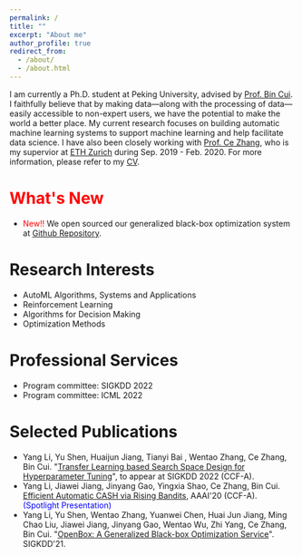 ```yaml
---
permalink: /
title: ""
excerpt: "About me"
author_profile: true
redirect_from: 
  - /about/
  - /about.html
---
```


I am currently a Ph.D. student at Peking University, advised by [Prof. Bin Cui](https://cuibinpku.github.io/). I faithfully believe that by making data—along with the processing of data—easily accessible to non-expert users, we have the potential to make the world a better place. My current research focuses on building automatic machine learning systems to support machine learning and help facilitate data science.
I have also been closely working with [Prof. Ce Zhang](https://ds3lab.inf.ethz.ch/members/ce-zhang.html), who is my supervior at [ETH Zurich](https://ethz.ch/en.html) during Sep. 2019 - Feb. 2020.
For more information, please refer to my [CV](https://github.com/thomas-young-2013/thomas-young-2013.github.io/blob/master/files/CV/CV.pdf).


<span style="color:red">What's New</span>
======
* <span style="color:red">New!!</span> We open sourced our generalized black-box optimization system at [Github Repository](https://github.com/PKU-DAIR/open-box). 

Research Interests
======
* AutoML Algorithms, Systems and Applications
* Reinforcement Learning
* Algorithms for Decision Making
* Optimization Methods

Professional Services
======
* Program committee: SIGKDD 2022
* Program committee: ICML 2022

Selected Publications
======
* Yang Li, Yu Shen, Huaijun Jiang, Tianyi Bai , Wentao Zhang, Ce Zhang, Bin Cui. "[Transfer Learning based Search Space Design for Hyperparameter Tuning]()", to appear at SIGKDD 2022 (CCF-A).
* Yang Li, Jiawei Jiang, Jinyang Gao, Yingxia Shao, Ce Zhang, Bin Cui. [Efficient Automatic CASH via Rising Bandits](https://arxiv.org/abs/2012.04371), AAAI'20 (CCF-A).  <span style="color:blue">(Spotlight Presentation)</span>
* Yang Li, Yu Shen, Wentao Zhang, Yuanwei Chen, Huai Jun Jiang, Ming Chao Liu, Jiawei Jiang, Jinyang Gao, Wentao Wu, Zhi Yang, Ce Zhang, Bin Cui. "[OpenBox: A Generalized Black-box Optimization Service](https://arxiv.org/abs/2106.00421)". SIGKDD'21.
